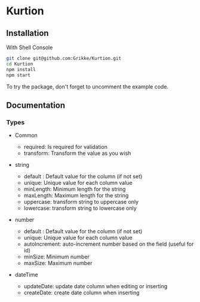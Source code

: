# Kurtion

## Installation
With Shell Console

```sh
git clone git@github.com:Grikke/Kurtion.git
cd Kurtion
npm install
npm start
```

To try the package, don't forget to uncomment the example code.

## Documentation

### Types

- Common
  * required: Is required for validation
  * transform: Transform the value as you wish

- string
  * default : Default value for the column (if not set)
  * unique: Unique value for each column value
  * minLength: Minimum length for the string
  * maxLength: Maximum length for the string
  * uppercase: transform string to uppercase only
  * lowercase: transform string to lowercase only 

- number
  * default : Default value for the column (if not set)
  * unique: Unique value for each column value
  * autoIncrement: auto-increment number based on the field (useful for id)
  * minSize: Minimum number
  * maxSize: Maximum number

- dateTime
  * updateDate: update date column when editing or inserting
  * createDate: create date column when inserting